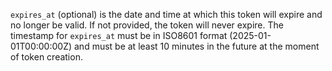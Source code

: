 `expires_at` (optional) is the date and time at which this token will expire and no longer be valid. If not provided, the token will never expire. The timestamp for `expires_at` must be in ISO8601 format (2025-01-01T00:00:00Z) and must be at least 10 minutes in the future at the moment of token creation.